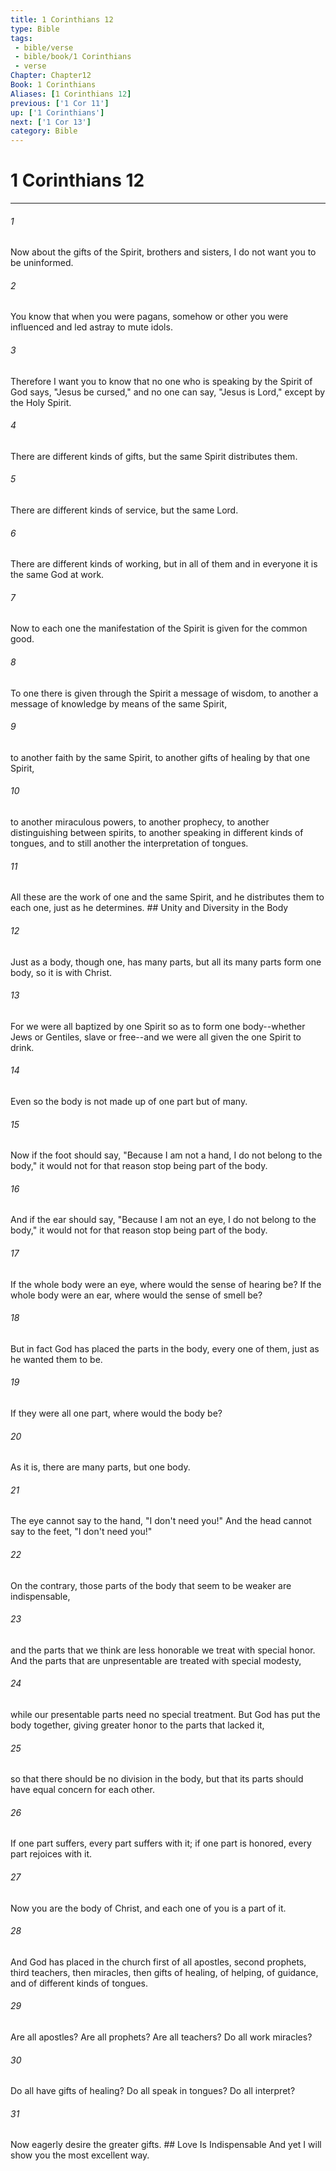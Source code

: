 ```yaml
---
title: 1 Corinthians 12
type: Bible
tags:
 - bible/verse
 - bible/book/1 Corinthians
 - verse
Chapter: Chapter12
Book: 1 Corinthians
Aliases: [1 Corinthians 12]
previous: ['1 Cor 11']
up: ['1 Corinthians']
next: ['1 Cor 13']
category: Bible
---
```

# 1 Corinthians 12

***


###### 1 
Now about the gifts of the Spirit, brothers and sisters, I do not want you to be uninformed. 

###### 2 
You know that when you were pagans, somehow or other you were influenced and led astray to mute idols. 

###### 3 
Therefore I want you to know that no one who is speaking by the Spirit of God says, "Jesus be cursed," and no one can say, "Jesus is Lord," except by the Holy Spirit. 

###### 4 
There are different kinds of gifts, but the same Spirit distributes them. 

###### 5 
There are different kinds of service, but the same Lord. 

###### 6 
There are different kinds of working, but in all of them and in everyone it is the same God at work. 

###### 7 
Now to each one the manifestation of the Spirit is given for the common good. 

###### 8 
To one there is given through the Spirit a message of wisdom, to another a message of knowledge by means of the same Spirit, 

###### 9 
to another faith by the same Spirit, to another gifts of healing by that one Spirit, 

###### 10 
to another miraculous powers, to another prophecy, to another distinguishing between spirits, to another speaking in different kinds of tongues, and to still another the interpretation of tongues. 

###### 11 
All these are the work of one and the same Spirit, and he distributes them to each one, just as he determines. ## Unity and Diversity in the Body 

###### 12 
Just as a body, though one, has many parts, but all its many parts form one body, so it is with Christ. 

###### 13 
For we were all baptized by one Spirit so as to form one body--whether Jews or Gentiles, slave or free--and we were all given the one Spirit to drink. 

###### 14 
Even so the body is not made up of one part but of many. 

###### 15 
Now if the foot should say, "Because I am not a hand, I do not belong to the body," it would not for that reason stop being part of the body. 

###### 16 
And if the ear should say, "Because I am not an eye, I do not belong to the body," it would not for that reason stop being part of the body. 

###### 17 
If the whole body were an eye, where would the sense of hearing be? If the whole body were an ear, where would the sense of smell be? 

###### 18 
But in fact God has placed the parts in the body, every one of them, just as he wanted them to be. 

###### 19 
If they were all one part, where would the body be? 

###### 20 
As it is, there are many parts, but one body. 

###### 21 
The eye cannot say to the hand, "I don't need you!" And the head cannot say to the feet, "I don't need you!" 

###### 22 
On the contrary, those parts of the body that seem to be weaker are indispensable, 

###### 23 
and the parts that we think are less honorable we treat with special honor. And the parts that are unpresentable are treated with special modesty, 

###### 24 
while our presentable parts need no special treatment. But God has put the body together, giving greater honor to the parts that lacked it, 

###### 25 
so that there should be no division in the body, but that its parts should have equal concern for each other. 

###### 26 
If one part suffers, every part suffers with it; if one part is honored, every part rejoices with it. 

###### 27 
Now you are the body of Christ, and each one of you is a part of it. 

###### 28 
And God has placed in the church first of all apostles, second prophets, third teachers, then miracles, then gifts of healing, of helping, of guidance, and of different kinds of tongues. 

###### 29 
Are all apostles? Are all prophets? Are all teachers? Do all work miracles? 

###### 30 
Do all have gifts of healing? Do all speak in tongues? Do all interpret? 

###### 31 
Now eagerly desire the greater gifts. ## Love Is Indispensable And yet I will show you the most excellent way. 
